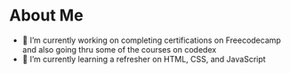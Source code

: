 # About Me





- 🔭 I’m currently working on completing certifications on Freecodecamp and also going thru some of the courses on codedex
- 🌱 I’m currently learning a refresher on HTML, CSS, and JavaScript

